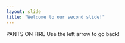 ```yaml
---
layout: slide
title: "Welcome to our second slide!"
---
```

PANTS ON FIRE
Use the left arrow to go back!
